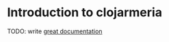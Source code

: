 # Introduction to clojarmeria

TODO: write [great documentation](http://jacobian.org/writing/what-to-write/)
